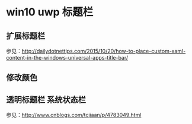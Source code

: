 # win10 uwp 标题栏

## 扩展标题栏

参见：http://dailydotnettips.com/2015/10/20/how-to-place-custom-xaml-content-in-the-windows-universal-apps-title-bar/

## 修改颜色

## 透明标题栏 系统状态栏

参见：http://www.cnblogs.com/tcjiaan/p/4783049.html